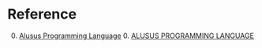 # Reference

0. [Alusus Programming Language](https://alusus.org/index.html)
	0. [ALUSUS PROGRAMMING LANGUAGE](https://github.com/Alusus/Alusus)

